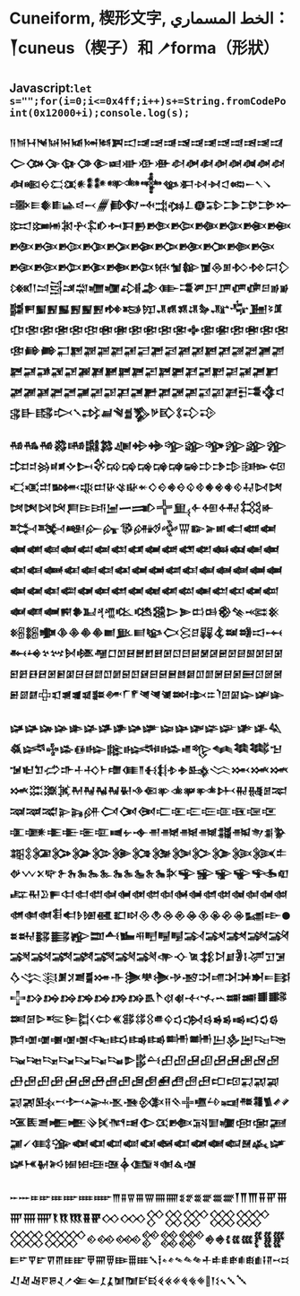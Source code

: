 # Cuneiform, 楔形文字, الخط المسماري‎：𒐕cuneus（楔子）和 𒑠forma（形狀） 
## Javascript:`let s="";for(i=0;i<=0x4ff;i++)s+=String.fromCodePoint(0x12000+i);console.log(s);`
### 𒀀𒀁𒀂𒀃𒀄𒀅𒀆𒀇𒀈𒀉𒀊𒀋𒀌𒀍𒀎𒀏𒀐𒀑𒀒𒀓𒀔𒀕𒀖𒀗𒀘𒀙𒀚𒀛𒀜𒀝𒀞𒀟𒀠𒀡𒀢𒀣𒀤𒀥𒀦𒀧𒀨𒀩𒀪𒀫𒀬𒀭𒀮𒀯𒀰𒀱𒀲𒀳𒀴𒀵𒀶𒀷𒀸𒀹𒀺𒀻𒀼𒀽𒀾𒀿𒁀𒁁𒁂𒁃𒁄𒁅𒁆𒁇𒁈𒁉𒁊𒁋𒁌𒁍𒁎𒁏𒁐𒁑𒁒𒁓𒁔𒁕𒁖𒁗𒁘𒁙𒁚𒁛𒁜𒁝𒁞𒁟𒁠𒁡𒁢𒁣𒁤𒁥𒁦𒁧𒁨𒁩𒁪𒁫𒁬𒁭𒁮𒁯𒁰𒁱𒁲𒁳𒁴𒁵𒁶𒁷𒁸𒁹𒁺𒁻𒁼𒁽𒁾𒁿𒂀𒂁𒂂𒂃𒂄𒂅𒂆𒂇𒂈𒂉𒂊𒂋𒂌𒂍𒂎𒂏𒂐𒂑𒂒𒂓𒂔𒂕𒂖𒂗𒂘𒂙𒂚𒂛𒂜𒂝𒂞𒂟𒂠𒂡𒂢𒂣𒂤𒂥𒂦𒂧𒂨𒂩𒂪𒂫𒂬𒂭𒂮𒂯𒂰𒂱𒂲𒂳𒂴𒂵𒂶𒂷𒂸𒂹𒂺𒂻𒂼𒂽𒂾𒂿𒃀𒃁𒃂𒃃𒃄𒃅𒃆𒃇𒃈𒃉𒃊𒃋𒃌𒃍𒃎𒃏𒃐𒃑𒃒𒃓𒃔𒃕𒃖𒃗𒃘𒃙𒃚𒃛𒃜𒃝𒃞𒃟𒃠𒃡𒃢𒃣𒃤𒃥𒃦𒃧𒃨𒃩𒃪𒃫𒃬𒃭𒃮𒃯𒃰𒃱𒃲𒃳𒃴𒃵𒃶𒃷𒃸𒃹𒃺𒃻𒃼𒃽𒃾𒃿
### 𒄀𒄁𒄂𒄃𒄄𒄅𒄆𒄇𒄈𒄉𒄊𒄋𒄌𒄍𒄎𒄏𒄐𒄑𒄒𒄓𒄔𒄕𒄖𒄗𒄘𒄙𒄚𒄛𒄜𒄝𒄞𒄟𒄠𒄡𒄢𒄣𒄤𒄥𒄦𒄧𒄨𒄩𒄪𒄫𒄬𒄭𒄮𒄯𒄰𒄱𒄲𒄳𒄴𒄵𒄶𒄷𒄸𒄹𒄺𒄻𒄼𒄽𒄾𒄿𒅀𒅁𒅂𒅃𒅄𒅅𒅆𒅇𒅈𒅉𒅊𒅋𒅌𒅍𒅎𒅏𒅐𒅑𒅒𒅓𒅔𒅕𒅖𒅗𒅘𒅙𒅚𒅛𒅜𒅝𒅞𒅟𒅠𒅡𒅢𒅣𒅤𒅥𒅦𒅧𒅨𒅩𒅪𒅫𒅬𒅭𒅮𒅯𒅰𒅱𒅲𒅳𒅴𒅵𒅶𒅷𒅸𒅹𒅺𒅻𒅼𒅽𒅾𒅿𒆀𒆁𒆂𒆃𒆄𒆅𒆆𒆇𒆈𒆉𒆊𒆋𒆌𒆍𒆎𒆏𒆐𒆑𒆒𒆓𒆔𒆕𒆖𒆗𒆘𒆙𒆚𒆛𒆜𒆝𒆞𒆟𒆠𒆡𒆢𒆣𒆤𒆥𒆦𒆧𒆨𒆩𒆪𒆫𒆬𒆭𒆮𒆯𒆰𒆱𒆲𒆳𒆴𒆵𒆶𒆷𒆸𒆹𒆺𒆻𒆼𒆽𒆾𒆿𒇀𒇁𒇂𒇃𒇄𒇅𒇆𒇇𒇈𒇉𒇊𒇋𒇌𒇍𒇎𒇏𒇐𒇑𒇒𒇓𒇔𒇕𒇖𒇗𒇘𒇙𒇚𒇛𒇜𒇝𒇞𒇟𒇠𒇡𒇢𒇣𒇤𒇥𒇦𒇧𒇨𒇩𒇪𒇫𒇬𒇭𒇮𒇯𒇰𒇱𒇲𒇳𒇴𒇵𒇶𒇷𒇸𒇹𒇺𒇻𒇼𒇽𒇾𒇿
### 𒈀𒈁𒈂𒈃𒈄𒈅𒈆𒈇𒈈𒈉𒈊𒈋𒈌𒈍𒈎𒈏𒈐𒈑𒈒𒈓𒈔𒈕𒈖𒈗𒈘𒈙𒈚𒈛𒈜𒈝𒈞𒈟𒈠𒈡𒈢𒈣𒈤𒈥𒈦𒈧𒈨𒈩𒈪𒈫𒈬𒈭𒈮𒈯𒈰𒈱𒈲𒈳𒈴𒈵𒈶𒈷𒈸𒈹𒈺𒈻𒈼𒈽𒈾𒈿𒉀𒉁𒉂𒉃𒉄𒉅𒉆𒉇𒉈𒉉𒉊𒉋𒉌𒉍𒉎𒉏𒉐𒉑𒉒𒉓𒉔𒉕𒉖𒉗𒉘𒉙𒉚𒉛𒉜𒉝𒉞𒉟𒉠𒉡𒉢𒉣𒉤𒉥𒉦𒉧𒉨𒉩𒉪𒉫𒉬𒉭𒉮𒉯𒉰𒉱𒉲𒉳𒉴𒉵𒉶𒉷𒉸𒉹𒉺𒉻𒉼𒉽𒉾𒉿𒊀𒊁𒊂𒊃𒊄𒊅𒊆𒊇𒊈𒊉𒊊𒊋𒊌𒊍𒊎𒊏𒊐𒊑𒊒𒊓𒊔𒊕𒊖𒊗𒊘𒊙𒊚𒊛𒊜𒊝𒊞𒊟𒊠𒊡𒊢𒊣𒊤𒊥𒊦𒊧𒊨𒊩𒊪𒊫𒊬𒊭𒊮𒊯𒊰𒊱𒊲𒊳𒊴𒊵𒊶𒊷𒊸𒊹𒊺𒊻𒊼𒊽𒊾𒊿𒋀𒋁𒋂𒋃𒋄𒋅𒋆𒋇𒋈𒋉𒋊𒋋𒋌𒋍𒋎𒋏𒋐𒋑𒋒𒋓𒋔𒋕𒋖𒋗𒋘𒋙𒋚𒋛𒋜𒋝𒋞𒋟𒋠𒋡𒋢𒋣𒋤𒋥𒋦𒋧𒋨𒋩𒋪𒋫𒋬𒋭𒋮𒋯𒋰𒋱𒋲𒋳𒋴𒋵𒋶𒋷𒋸𒋹𒋺𒋻𒋼𒋽𒋾𒋿𒌀𒌁𒌂𒌃𒌄𒌅𒌆𒌇𒌈𒌉𒌊𒌋𒌌𒌍𒌎𒌏𒌐𒌑𒌒𒌓𒌔𒌕𒌖𒌗𒌘𒌙𒌚𒌛𒌜𒌝𒌞𒌟𒌠𒌡𒌢𒌣𒌤𒌥𒌦𒌧𒌨𒌩𒌪𒌫𒌬𒌭𒌮𒌯𒌰𒌱𒌲𒌳𒌴𒌵𒌶𒌷𒌸𒌹𒌺𒌻𒌼𒌽𒌾𒌿𒍀𒍁𒍂𒍃𒍄𒍅𒍆𒍇𒍈𒍉𒍊𒍋𒍌𒍍𒍎𒍏𒍐𒍑𒍒𒍓𒍔𒍕𒍖𒍗𒍘𒍙𒍚𒍛𒍜𒍝𒍞𒍟𒍠𒍡𒍢𒍣𒍤𒍥𒍦𒍧𒍨𒍩𒍪𒍫𒍬𒍭𒍮𒍯𒍰𒍱𒍲𒍳𒍴𒍵𒍶𒍷𒍸𒍹𒍺𒍻𒍼𒍽𒍾𒍿𒎀𒎁𒎂𒎃𒎄𒎅𒎆𒎇𒎈𒎉𒎊𒎋𒎌𒎍𒎎𒎏𒎐𒎑𒎒𒎓𒎔𒎕𒎖𒎗𒎘
### 𒐀𒐁𒐂𒐃𒐄𒐅𒐆𒐇𒐈𒐉𒐊𒐋𒐌𒐍𒐎𒐏𒐐𒐑𒐒𒐓𒐔𒐕𒐖𒐗𒐘𒐙𒐚𒐛𒐜𒐝𒐞𒐟𒐠𒐡𒐢𒐣𒐤𒐥𒐦𒐧𒐨𒐩𒐪𒐫𒐬𒐭𒐮𒐯𒐰𒐱𒐲𒐳𒐴𒐵𒐶𒐷𒐸𒐹𒐺𒐻𒐼𒐽𒐾𒐿𒑀𒑁𒑂𒑃𒑄𒑅𒑆𒑇𒑈𒑉𒑊𒑋𒑌𒑍𒑎𒑏𒑐𒑑𒑒𒑓𒑔𒑕𒑖𒑗𒑘𒑙𒑚𒑛𒑜𒑝𒑞𒑟𒑠𒑡𒑢𒑣𒑤𒑥𒑦𒑧𒑨𒑩𒑪𒑫𒑬𒑭𒑮𒑯𒑰𒑱𒑲𒑳𒑴
